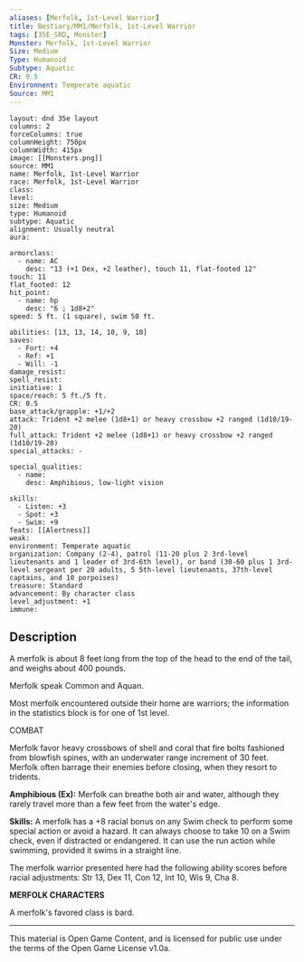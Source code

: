 ```yaml
---
aliases: [Merfolk, 1st-Level Warrior]
title: Bestiary/MM1/Merfolk, 1st-Level Warrior
tags: [35E_SRD, Monster]
Monster: Merfolk, 1st-Level Warrior
Size: Medium
Type: Humanoid
Subtype: Aquatic
CR: 0.5
Environnent: Temperate aquatic
Source: MM1
---
```


```statblock
layout: dnd 35e layout
columns: 2
forceColumns: true
columnHeight: 750px
columnWidth: 415px
image: [[Monsters.png]]
source: MM1
name: Merfolk, 1st-Level Warrior
race: Merfolk, 1st-Level Warrior
class: 
level: 
size: Medium
type: Humanoid
subtype: Aquatic
alignment: Usually neutral
aura: 

armorclass:
  - name: AC
    desc: "13 (+1 Dex, +2 leather), touch 11, flat-footed 12"
touch: 11
flat_footed: 12
hit_point:
  - name: hp
    desc: "6 ; 1d8+2"
speed: 5 ft. (1 square), swim 50 ft.

abilities: [13, 13, 14, 10, 9, 10]
saves:
  - Fort: +4
  - Ref: +1
  - Will: -1
damage_resist: 
spell_resist: 
initiative: 1
space/reach: 5 ft./5 ft.
CR: 0.5
base_attack/grapple: +1/+2
attack: Trident +2 melee (1d8+1) or heavy crossbow +2 ranged (1d10/19-20)
full_attack: Trident +2 melee (1d8+1) or heavy crossbow +2 ranged (1d10/19-20)
special_attacks: -

special_qualities:
  - name: 
    desc: Amphibious, low-light vision

skills:
  - Listen: +3
  - Spot: +3
  - Swim: +9
feats: [[Alertness]]
weak: 
environment: Temperate aquatic
organization: Company (2-4), patrol (11-20 plus 2 3rd-level lieutenants and 1 leader of 3rd-6th level), or band (30-60 plus 1 3rd-level sergeant per 20 adults, 5 5th-level lieutenants, 37th-level captains, and 10 porpoises)
treasure: Standard
advancement: By character class
level_adjustment: +1
immune: 
```

## Description

<p>A merfolk is about 8 feet long from the top of the head to the end of the tail, and weighs about 400 pounds.</p>
<p>Merfolk speak Common and Aquan.</p>
<p>Most merfolk encountered outside their home are warriors; the information in the statistics block is for one of 1st level.</p>
<p>COMBAT</p>
<p>Merfolk favor heavy crossbows of shell and coral that fire bolts fashioned from blowfish spines, with an underwater range increment of 30 feet. Merfolk often barrage their enemies before closing, when they resort to tridents.</p>
<p>
            <b>Amphibious (Ex):</b> Merfolk can breathe both air and water, although they rarely travel more than a few feet from the water's edge.</p>
<p>
            <b>Skills:</b> A merfolk has a +8 racial bonus on any Swim check to perform some special action or avoid a hazard. It can always choose to take 10 on a Swim check, even if distracted or endangered. It can use the run action while swimming, provided it swims in a straight line.</p>
<p>The merfolk warrior presented here had the following ability scores before racial adjustments: Str 13, Dex 11, Con 12, Int 10, Wis 9, Cha 8.</p>
<p>
            <b>MERFOLK CHARACTERS</b>
          </p>
<p>A merfolk's favored class is bard.</p>

---

This material is Open Game Content, and is licensed for public use under
the terms of the Open Game License v1.0a.
